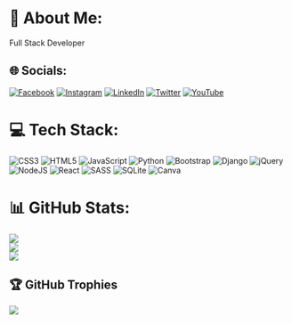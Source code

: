 # 💫 About Me:
Full Stack Developer


## 🌐 Socials:
[![Facebook](https://img.shields.io/badge/Facebook-%231877F2.svg?logo=Facebook&logoColor=white)](https://facebook.com/isaenesuslu) [![Instagram](https://img.shields.io/badge/Instagram-%23E4405F.svg?logo=Instagram&logoColor=white)](https://instagram.com/isaenes.uslu) [![LinkedIn](https://img.shields.io/badge/LinkedIn-%230077B5.svg?logo=linkedin&logoColor=white)](https://linkedin.com/in/isaenesuslu) [![Twitter](https://img.shields.io/badge/Twitter-%231DA1F2.svg?logo=Twitter&logoColor=white)](https://twitter.com/isaenesuslu) [![YouTube](https://img.shields.io/badge/YouTube-%23FF0000.svg?logo=YouTube&logoColor=white)](https://youtube.com/@IsaEnesUslu) 

# 💻 Tech Stack:
![CSS3](https://img.shields.io/badge/css3-%231572B6.svg?style=plastic&logo=css3&logoColor=white) ![HTML5](https://img.shields.io/badge/html5-%23E34F26.svg?style=plastic&logo=html5&logoColor=white) ![JavaScript](https://img.shields.io/badge/javascript-%23323330.svg?style=plastic&logo=javascript&logoColor=%23F7DF1E) ![Python](https://img.shields.io/badge/python-3670A0?style=plastic&logo=python&logoColor=ffdd54) ![Bootstrap](https://img.shields.io/badge/bootstrap-%238511FA.svg?style=plastic&logo=bootstrap&logoColor=white) ![Django](https://img.shields.io/badge/django-%23092E20.svg?style=plastic&logo=django&logoColor=white) ![jQuery](https://img.shields.io/badge/jquery-%230769AD.svg?style=plastic&logo=jquery&logoColor=white) ![NodeJS](https://img.shields.io/badge/node.js-6DA55F?style=plastic&logo=node.js&logoColor=white) ![React](https://img.shields.io/badge/react-%2320232a.svg?style=plastic&logo=react&logoColor=%2361DAFB) ![SASS](https://img.shields.io/badge/SASS-hotpink.svg?style=plastic&logo=SASS&logoColor=white) ![SQLite](https://img.shields.io/badge/sqlite-%2307405e.svg?style=plastic&logo=sqlite&logoColor=white) ![Canva](https://img.shields.io/badge/Canva-%2300C4CC.svg?style=plastic&logo=Canva&logoColor=white)
# 📊 GitHub Stats:
![](https://github-readme-stats.vercel.app/api?username=isaenesuslu&theme=buefy&hide_border=false&include_all_commits=false&count_private=false)<br/>
![](https://github-readme-streak-stats.herokuapp.com/?user=isaenesuslu&theme=buefy&hide_border=false)<br/>
![](https://github-readme-stats.vercel.app/api/top-langs/?username=isaenesuslu&theme=buefy&hide_border=false&include_all_commits=false&count_private=false&layout=compact)

## 🏆 GitHub Trophies
![](https://github-profile-trophy.vercel.app/?username=isaenesuslu&theme=chalk&no-frame=false&no-bg=true&margin-w=4)

<!-- Proudly created with GPRM ( https://gprm.itsvg.in ) -->
